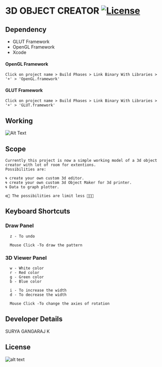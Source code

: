 # 3D OBJECT CREATOR   [![License](https://img.shields.io/badge/License-Apache%202.0-blue.svg)](https://github.com/0xpulsar/3DObjectMaker/blob/master/LICENSE)

## Dependency

* GLUT   Framework
* OpenGL Framework
* Xcode

#### OpenGL Framework
```
Click on project name > Build Phases > Link Binary With Libraries > '+' > 'OpenGL.framework'
```
#### GLUT Framework
```
Click on project name > Build Phases > Link Binary With Libraries > '+' > 'GLUT.framework'
```
## Working
![Alt Text](https://github.com/0xpulsar/3DObjectMaker/raw/master/3d_object_creator.gif)
## Scope
```
Currently this project is now a simple working model of a 3d object creator with lot of room for extentions. 
Possibilities are: 

🌀 create your own custom 3d editor.
🌀 create your own custom 3d Object Maker for 3d printer.
🌀 Data to graph plotter.

⚙️🔭 The possibilities are limit less 🔨🔬🔮
```

## Keyboard Shortcuts
### Draw Panel
```
  z - To undo
  
  Mouse Click -To draw the pattern
```
### 3D Viewer Panel
```
  w - White color
  r - Red color
  g - Green color
  b - Blue color
  
  i - To increase the width
  d - To decrease the width
  
  Mouse Click -To change the axies of rotation
```
## Developer Details
  SURYA GANGARAJ K
## License
![alt text](https://github.com/0xpulsar/3DObjectMaker/raw/master/ApacheLicense.png)
